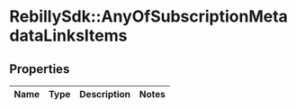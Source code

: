 # RebillySdk::AnyOfSubscriptionMetadataLinksItems

## Properties
Name | Type | Description | Notes
------------ | ------------- | ------------- | -------------

